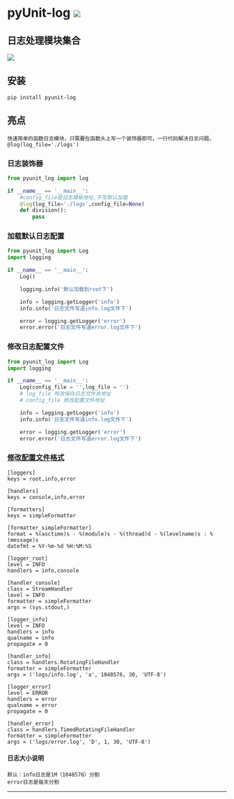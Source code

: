 # **pyUnit-log** [![](https://gitee.com/tyoui/logo/raw/master/logo/photolog.png)][1]

## 日志处理模块集合
[![](https://img.shields.io/badge/Python-3.7-green.svg)](https://pypi.org/project/pyunit-log/)

## 安装
    pip install pyunit-log

## 亮点
    快速简单的函数日志模块，只需要在函数头上写一个装饰器即可，一行代码解决日志问题。
    @log(log_file='./logs')

### 日志装饰器
```python
from pyunit_log import log

if __name__ == '__main__':
    #config_file是日志模板地址,不写默认加载
    @log(log_file='./logs',config_file=None)
    def division():
        pass
```

### 加载默认日志配置
```python
from pyunit_log import Log
import logging

if __name__ == '__main__':
    Log()

    logging.info('默认加载到root下')

    info = logging.getLogger('info')
    info.info('日志文件写道info.log文件下')

    error = logging.getLogger('error')
    error.error('日志文件写道error.log文件下')
```

### 修改日志配置文件
```python
from pyunit_log import Log
import logging

if __name__ == '__main__':
    Log(config_file = '',log_file = '')
    # log_file 修改保存日志文件夹地址
    # config_file 修改配置文件地址

    info = logging.getLogger('info')
    info.info('日志文件写道info.log文件下')

    error = logging.getLogger('error')
    error.error('日志文件写道error.log文件下')
```

### [修改配置文件格式](https://docs.python.org/zh-cn/3.7/library/logging.handlers.html?highlight=timedrotatingfilehandler)
```log
[loggers]
keys = root,info,error

[handlers]
keys = console,info,error

[formatters]
keys = simpleFormatter

[formatter_simpleFormatter]
format = %(asctime)s - %(module)s - %(thread)d - %(levelname)s : %(message)s
datefmt = %Y-%m-%d %H:%M:%S

[logger_root]
level = INFO
handlers = info,console

[handler_console]
class = StreamHandler
level = INFO
formatter = simpleFormatter
args = (sys.stdout,)

[logger_info]
level = INFO
handlers = info
qualname = info
propagate = 0

[handler_info]
class = handlers.RotatingFileHandler
formatter = simpleFormatter
args = ('logs/info.log', 'a', 1048576, 30, 'UTF-8')

[logger_error]
level = ERROR
handlers = error
qualname = error
propagate = 0

[handler_error]
class = handlers.TimedRotatingFileHandler
formatter = simpleFormatter
args = ('logs/error.log', 'D', 1, 30, 'UTF-8')
```

#### 日志大小说明
    默认：info日志是1M（1048576）分割
    error日志是每天分割

***
[1]: https://blog.jtyoui.com